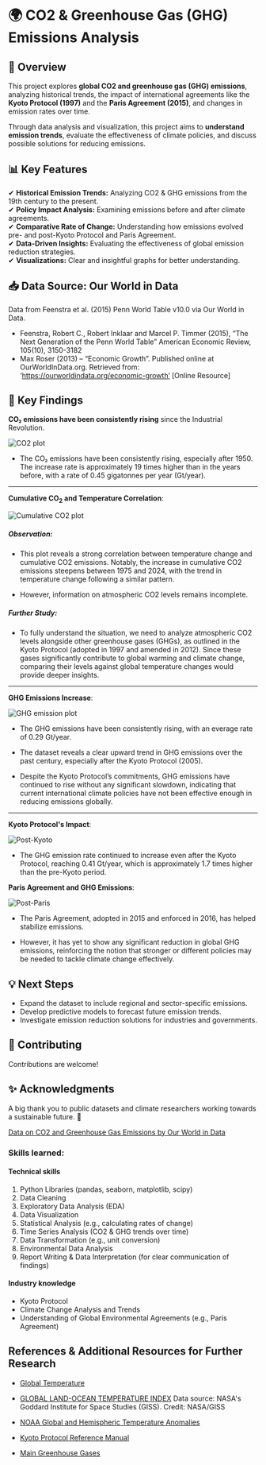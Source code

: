 # 🌍 CO2 & Greenhouse Gas (GHG) Emissions Analysis  

## 📌 Overview  
This project explores **global CO2 and greenhouse gas (GHG) emissions**, analyzing historical trends, the impact of international agreements like the **Kyoto Protocol (1997)** and the **Paris Agreement (2015)**, and changes in emission rates over time.  

Through data analysis and visualization, this project aims to **understand emission trends**, evaluate the effectiveness of climate policies, and discuss possible solutions for reducing emissions.  

## 📊 Key Features  
✔ **Historical Emission Trends:** Analyzing CO2 & GHG emissions from the 19th century to the present.  
✔ **Policy Impact Analysis:** Examining emissions before and after climate agreements.  
✔ **Comparative Rate of Change:** Understanding how emissions evolved pre- and post-Kyoto Protocol and Paris Agreement.  
✔ **Data-Driven Insights:** Evaluating the effectiveness of global emission reduction strategies.  
✔ **Visualizations:** Clear and insightful graphs for better understanding.  



## 📥 Data Source: Our World in Data

Data from Feenstra et al. (2015) Penn World Table v10.0 via Our World in Data.

- Feenstra, Robert C., Robert Inklaar and Marcel P. Timmer (2015), 
  “The Next Generation of the Penn World Table” American Economic Review, 105(10), 3150-3182
- Max Roser (2013) – “Economic Growth”. Published online at OurWorldInData.org. 
  Retrieved from: ‘https://ourworldindata.org/economic-growth’ [Online Resource]




## 🔎 Key Findings
**CO₂ emissions have been consistently rising** since the Industrial Revolution. 

![CO2 plot](https://github.com/suphawadeeth/CO2-and-GHG-Emissions/blob/main/images/glob_co2.png)

- The CO₂ emissions have been consistently rising, especially after 1950. The increase rate is approximately 19 times higher than in the years before, with a rate of 0.45 gigatonnes per year (Gt/year).
___
**Cumulative CO<sub>2</sub> and Temperature Correlation**:



![Cumulative CO2 plot](https://github.com/suphawadeeth/CO2-and-GHG-Emissions/blob/main/images/cumulative_co2.png)

##### Observation:
- This plot reveals a strong correlation between temperature change and cumulative CO2 emissions. Notably, the increase in cumulative CO2 emissions steepens between 1975 and 2024, with the trend in temperature change following a similar pattern.

- However, information on atmospheric CO2 levels remains incomplete.

##### Further Study:
- To fully understand the situation, we need to analyze atmospheric CO2 levels alongside other greenhouse gases (GHGs), as outlined in the Kyoto Protocol (adopted in 1997 and amended in 2012). Since these gases significantly contribute to global warming and climate change, comparing their levels against global temperature changes would provide deeper insights.

___

**GHG Emissions Increase**:


![GHG emission plot](https://github.com/suphawadeeth/CO2-and-GHG-Emissions/blob/main/images/ghg_emission.png)


- The GHG emissions have been consistently rising, with an everage rate of 0.29 Gt/year.

- The dataset reveals a clear upward trend in GHG emissions over the past century, especially after the Kyoto Protocol (2005).

- Despite the Kyoto Protocol’s commitments, GHG emissions have continued to rise without any significant slowdown, indicating that current international climate policies have not been effective enough in reducing emissions globally.

___

**Kyoto Protocol's Impact**:


![Post-Kyoto](https://github.com/suphawadeeth/CO2-and-GHG-Emissions/blob/main/images/post_kyoto.png)

- The GHG emission rate continued to increase even after the Kyoto Protocol, reaching 0.41 Gt/year, which is approximately 1.7 times higher than the pre-Kyoto period.



**Paris Agreement and GHG Emissions**:



![Post-Paris](https://github.com/suphawadeeth/CO2-and-GHG-Emissions/blob/main/images/post_paris.png)

- The Paris Agreement, adopted in 2015 and enforced in 2016, has helped stabilize emissions. 

- However, it has yet to show any significant reduction in global GHG emissions, reinforcing the notion that stronger or different policies may be needed to tackle climate change effectively.


## 💡 Next Steps
- Expand the dataset to include regional and sector-specific emissions.
- Develop predictive models to forecast future emission trends.
- Investigate emission reduction solutions for industries and governments.

## 🤝 Contributing
Contributions are welcome!


## ✨ Acknowledgments
A big thank you to public datasets and climate researchers working towards a sustainable future. 🌱

[Data on CO2 and Greenhouse Gas Emissions by Our World in Data](https://github.com/owid/co2-data/tree/master)




### Skills learned:
#### Technical skills
1. Python Libraries (pandas, seaborn, matplotlib, scipy)
2. Data Cleaning
3. Exploratory Data Analysis (EDA)
4. Data Visualization 
5. Statistical Analysis (e.g., calculating rates of change)
6. Time Series Analysis (CO2 & GHG trends over time)
7. Data Transformation (e.g., unit conversion)
8. Environmental Data Analysis
9. Report Writing & Data Interpretation (for clear communication of findings)

#### Industry knowledge
- Kyoto Protocol
- Climate Change Analysis and Trends
- Understanding of Global Environmental Agreements (e.g., Paris Agreement)


## References & Additional Resources for Further Research
- [Global Temperature](https://data.giss.nasa.gov/gistemp/graphs/graph_data/Global_Mean_Estimates_based_on_Land_and_Ocean_Data/graph.txt)

- [GLOBAL LAND-OCEAN TEMPERATURE INDEX](https://data.giss.nasa.gov/gistemp/graphs/graph_data/Global_Mean_Estimates_based_on_Land_and_Ocean_Data/graph.txt)
Data source: NASA's Goddard Institute for Space Studies (GISS). Credit: NASA/GISS 
- [NOAA Global and Hemispheric Temperature Anomalies](https://www.ncei.noaa.gov/access/monitoring/climate-at-a-glance/global/time-series/globe/tavg/land_ocean/1/12/1850-2024)
- [Kyoto Protocol Reference Manual](https://unfccc.int/resource/docs/publications/08_unfccc_kp_ref_manual.pdf)
- [Main Greenhouse Gases](https://www.c2es.org/content/main-greenhouse-gases/)

